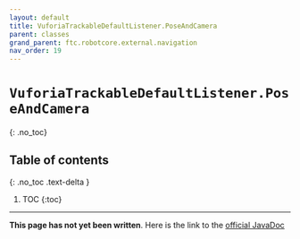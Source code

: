 ```yaml
---
layout: default
title: VuforiaTrackableDefaultListener.PoseAndCamera
parent: classes
grand_parent: ftc.robotcore.external.navigation
nav_order: 19
---
```

# `VuforiaTrackableDefaultListener.PoseAndCamera`
{: .no_toc}

## Table of contents
{: .no_toc .text-delta }

1. TOC
{:toc}
---
**This page has not yet been written**. Here is the link to the [official JavaDoc](https://ftctechnh.github.io/ftc_app/doc/javadoc/org/firstinspires/ftc/robotcore/external/navigation/VuforiaTrackableDefaultListener.PoseAndCamera.html)
        